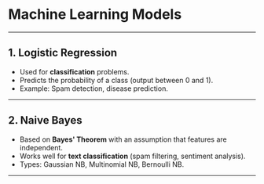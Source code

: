 # Machine Learning Models  

---

## 1. Logistic Regression  
- Used for **classification** problems.  
- Predicts the probability of a class (output between 0 and 1).  
- Example: Spam detection, disease prediction.  

---

## 2. Naive Bayes  
- Based on **Bayes' Theorem** with an assumption that features are independent.  
- Works well for **text classification** (spam filtering, sentiment analysis).  
- Types: Gaussian NB, Multinomial NB, Bernoulli NB.  

---
